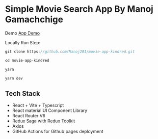 # Simple Movie Search App By Manoj Gamachchige

Demo
[App Demo](https://manoj201.github.io/movie-app-kindred/movies)

Locally Run Step:

```js
git clone https://github.com/Manoj201/movie-app-kindred.git

cd movie-app-kindred

yarn

yarn dev

```

## Tech Stack

-   React + Vite + Typescript
-   React material UI Component Library
-   React Router V6
-   Redux Saga with Redux Toolkit
-   Axios
-   GitHub Actions for Github pages deployment
